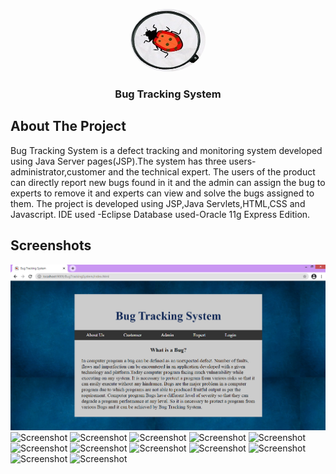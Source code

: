 <p align="center">
  <a href="https://github.com/kratikaagarwal/Bug-Tracking-System">
    <img src="https://github.com/kratikaagarwal/Bug-Tracking-System/blob/main/WebContent/images/bug.png" alt="Logo" width="120" height="100"
         style="border-radius: 50%;">
  </a>

  <h3 align="center">Bug Tracking System</h3>

 
## About The Project
Bug Tracking System is a defect tracking and monitoring system developed using Java Server pages(JSP).The system has three users- administrator,customer and the technical expert.
The users of the product can directly report new bugs found in it and the admin can assign the bug to experts to remove it and experts can view and solve the bugs assigned to them.
The project is developed using JSP,Java Servlets,HTML,CSS and Javascript.
IDE used -Eclipse
Database used-Oracle 11g Express Edition.

## Screenshots

![Screenshot](https://github.com/kratikaagarwal/Bug-Tracking-System/blob/main/WebContent/screenshots/Picture1.jpg)
![Screenshot](https://github.com/kratikaagarwal/Bug-Tracking-System/blob/main/WebContent/screenshots/Picture2.jpg)
![Screenshot](https://github.com/kratikaagarwal/Bug-Tracking-System/blob/main/WebContent/screenshots/Picture3.jpg)
![Screenshot](https://github.com/kratikaagarwal/Bug-Tracking-System/blob/main/WebContent/screenshots/Picture4.jpg)
![Screenshot](https://github.com/kratikaagarwal/Bug-Tracking-System/blob/main/WebContent/screenshots/Picture5.jpg)
![Screenshot](https://github.com/kratikaagarwal/Bug-Tracking-System/blob/main/WebContent/screenshots/Picture6.jpg)
![Screenshot](https://github.com/kratikaagarwal/Bug-Tracking-System/blob/main/WebContent/screenshots/Picture7.jpg)
![Screenshot](https://github.com/kratikaagarwal/Bug-Tracking-System/blob/main/WebContent/screenshots/Picture8.jpg)
![Screenshot](https://github.com/kratikaagarwal/Bug-Tracking-System/blob/main/WebContent/screenshots/Picture9.jpg)
![Screenshot](https://github.com/kratikaagarwal/Bug-Tracking-System/blob/main/WebContent/screenshots/Picture10.jpg)
![Screenshot](https://github.com/kratikaagarwal/Bug-Tracking-System/blob/main/WebContent/screenshots/Picture12.jpg)
![Screenshot](https://github.com/kratikaagarwal/Bug-Tracking-System/blob/main/WebContent/screenshots/Picture13.jpg)
![Screenshot](https://github.com/kratikaagarwal/Bug-Tracking-System/blob/main/WebContent/screenshots/Picture14.jpg)



